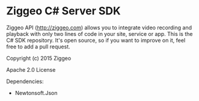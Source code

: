 Ziggeo C# Server SDK
=========================

Ziggeo API (http://ziggeo.com) allows you to integrate video recording and playback with only
two lines of code in your site, service or app. This is the C# SDK repository. It's open source,
so if you want to improve on it, feel free to add a pull request.

Copyright (c) 2015 Ziggeo

Apache 2.0 License

Dependencies:
- Newtonsoft.Json